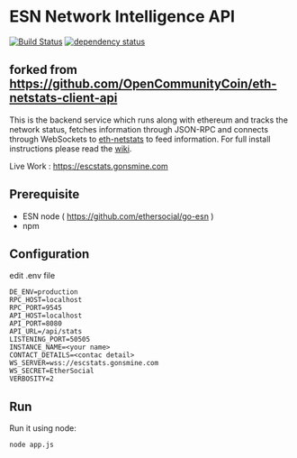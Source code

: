 ESN Network Intelligence API
============
[![Build Status][travis-image]][travis-url] [![dependency status][dep-image]][dep-url]

## forked from https://github.com/OpenCommunityCoin/eth-netstats-client-api

This is the backend service which runs along with ethereum and tracks the network status, fetches information through JSON-RPC and connects through WebSockets to [eth-netstats](https://github.com/turbobit/eth-netstats) to feed information. For full install instructions please read the [wiki](https://github.com/ethereum/wiki/wiki/Network-Status).

Live Work : https://escstats.gonsmine.com


## Prerequisite
* ESN node ( https://github.com/ethersocial/go-esn )
* npm


## Configuration

edit .env file

```
DE_ENV=production
RPC_HOST=localhost
RPC_PORT=9545
API_HOST=localhost
API_PORT=8080
API_URL=/api/stats
LISTENING_PORT=50505
INSTANCE_NAME=<your name>
CONTACT_DETAILS=<contac detail>
WS_SERVER=wss://escstats.gonsmine.com
WS_SECRET=EtherSocial
VERBOSITY=2
```

## Run

Run it using node:

```bash
node app.js
```

[travis-image]: https://travis-ci.org/turbobit/eth-net-intelligence-api.svg
[travis-url]: https://travis-ci.org/turbobit/eth-net-intelligence-api
[dep-image]: https://david-dm.org/turbobit/eth-net-intelligence-api.svg
[dep-url]: https://david-dm.org/turbobit/eth-net-intelligence-api
